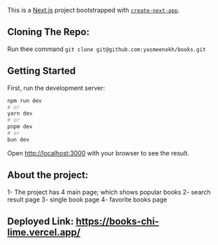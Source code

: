 This is a [Next.js](https://nextjs.org) project bootstrapped with [`create-next-app`](https://nextjs.org/docs/app/api-reference/cli/create-next-app).

## Cloning The Repo: 

Run thee command ```git clone git@github.com:yasmeenokh/books.git```

## Getting Started

First, run the development server:

```bash
npm run dev
# or
yarn dev
# or
pnpm dev
# or
bun dev
```

Open [http://localhost:3000](http://localhost:3000) with your browser to see the result.

## About the project:

1- The project has 4 main page; which shows popular books
2- search result page
3- single book page
4- favorite books page

## Deployed Link: https://books-chi-lime.vercel.app/